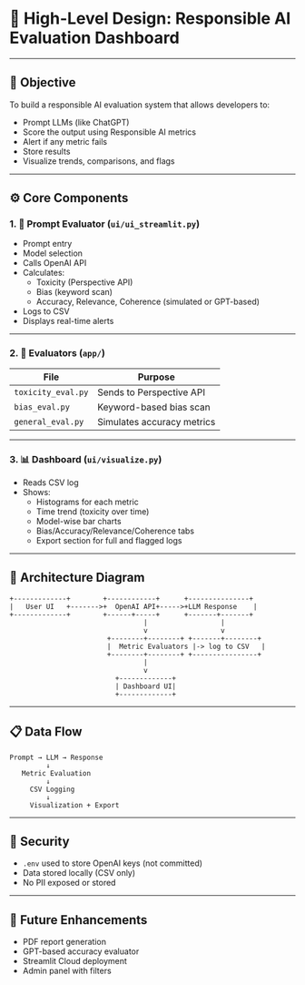 # 🧱 High-Level Design: Responsible AI Evaluation Dashboard

---

## 🎯 Objective

To build a responsible AI evaluation system that allows developers to:

- Prompt LLMs (like ChatGPT)
- Score the output using Responsible AI metrics
- Alert if any metric fails
- Store results
- Visualize trends, comparisons, and flags

---

## ⚙️ Core Components

### 1. 🧾 Prompt Evaluator (`ui/ui_streamlit.py`)

- Prompt entry
- Model selection
- Calls OpenAI API
- Calculates:
  - Toxicity (Perspective API)
  - Bias (keyword scan)
  - Accuracy, Relevance, Coherence (simulated or GPT-based)
- Logs to CSV
- Displays real-time alerts

---

### 2. 🧠 Evaluators (`app/`)

| File                  | Purpose                     |
|-----------------------|-----------------------------|
| `toxicity_eval.py`    | Sends to Perspective API    |
| `bias_eval.py`        | Keyword-based bias scan     |
| `general_eval.py`     | Simulates accuracy metrics  |

---

### 3. 📊 Dashboard (`ui/visualize.py`)

- Reads CSV log
- Shows:
  - Histograms for each metric
  - Time trend (toxicity over time)
  - Model-wise bar charts
  - Bias/Accuracy/Relevance/Coherence tabs
  - Export section for full and flagged logs

---

## 🧠 Architecture Diagram

```plaintext
+-------------+        +------------+      +---------------+
|   User UI   +------->+  OpenAI API+----->+LLM Response    |
+-------------+        +------+-----+      +-------+-------+
                                 |                  |
                                 v                  v
                        +--------+--------+ +-------+--------+
                        |  Metric Evaluators |-> log to CSV   |
                        +--------+--------+ +----------------+
                                 |
                                 v
                          +-------------+
                          | Dashboard UI|
                          +-------------+
```

---

## 📋 Data Flow

```plaintext
Prompt → LLM → Response
         ↓
   Metric Evaluation
         ↓
     CSV Logging
         ↓
     Visualization + Export
```

---

## 🔐 Security

- `.env` used to store OpenAI keys (not committed)
- Data stored locally (CSV only)
- No PII exposed or stored

---

## 📌 Future Enhancements

- PDF report generation
- GPT-based accuracy evaluator
- Streamlit Cloud deployment
- Admin panel with filters
